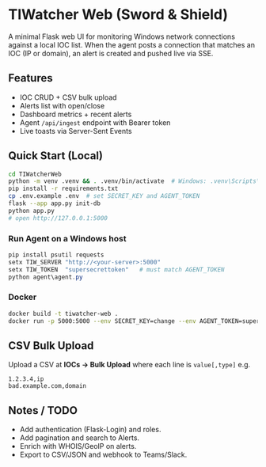 # TIWatcher Web (Sword & Shield)

A minimal Flask web UI for monitoring Windows network connections against a local IOC list.
When the agent posts a connection that matches an IOC (IP or domain), an alert is created and pushed live via SSE.

## Features
- IOC CRUD + CSV bulk upload
- Alerts list with open/close
- Dashboard metrics + recent alerts
- Agent `/api/ingest` endpoint with Bearer token
- Live toasts via Server-Sent Events

## Quick Start (Local)

```bash
cd TIWatcherWeb
python -m venv .venv && . .venv/bin/activate  # Windows: .venv\Scripts\activate
pip install -r requirements.txt
cp .env.example .env  # set SECRET_KEY and AGENT_TOKEN
flask --app app.py init-db
python app.py
# open http://127.0.0.1:5000
```

### Run Agent on a Windows host
```powershell
pip install psutil requests
setx TIW_SERVER "http://<your-server>:5000"
setx TIW_TOKEN  "supersecrettoken"   # must match AGENT_TOKEN
python agent\agent.py
```

### Docker
```bash
docker build -t tiwatcher-web .
docker run -p 5000:5000 --env SECRET_KEY=change --env AGENT_TOKEN=supersecrettoken tiwatcher-web
```

## CSV Bulk Upload
Upload a CSV at **IOCs → Bulk Upload** where each line is `value[,type]` e.g.
```
1.2.3.4,ip
bad.example.com,domain
```

## Notes / TODO
- Add authentication (Flask-Login) and roles.
- Add pagination and search to Alerts.
- Enrich with WHOIS/GeoIP on alerts.
- Export to CSV/JSON and webhook to Teams/Slack.
